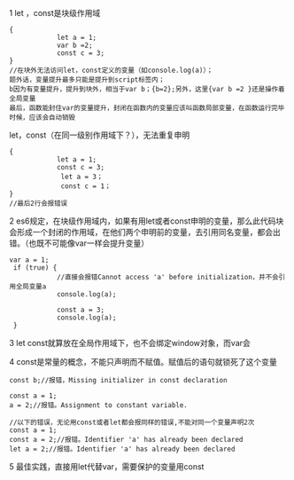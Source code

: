 1 let ，const是块级作用域

```
{
            let a = 1;
            var b =2;
            const c = 3;
}
//在块外无法访问let，const定义的变量（如console.log(a)）； 
题外话，变量提升最多只能是提升到script标签内；
b因为有变量提升，提升到块外，相当于var b；{b=2};另外，这里{var b =2 }还是操作着全局变量
最后，函数能封住var的变量提升，封闭在函数内的变量应该叫函数局部变量，在函数运行完毕时候，应该会自动销毁
```

let，const（在同一级别作用域下？），无法重复申明
```
{
            let a = 1;
            const c = 3;
             let a = 3；
             const c = 1；
}
//最后2行会报错误
```

2 es6规定，在块级作用域内，如果有用let或者const申明的变量，那么此代码块会形成一个封闭的作用域，在他们两个申明前的变量，去引用同名变量，都会出错。（也既不可能像var一样会提升变量）

```
var a = 1;
 if (true) {
 			//直接会报错Cannot access 'a' before initialization，并不会引用全局变量a
            console.log(a);
            
            const a = 3;
            console.log(a);
 }
```

3 let const就算放在全局作用域下，也不会绑定window对象，而var会



4 const是常量的概念，不能只声明而不赋值。赋值后的语句就锁死了这个变量

```
const b;//报错，Missing initializer in const declaration

```

 ```
const a = 1;
a = 2;//报错。Assignment to constant variable.
 ```

```
//以下的错误，无论用const或者let都会报同样的错误,不能对同一个变量声明2次
const a = 1;
const a = 2;//报错。Identifier 'a' has already been declared
let a = 2;//报错。Identifier 'a' has already been declared
```

5 最佳实践，直接用let代替var，需要保护的变量用const